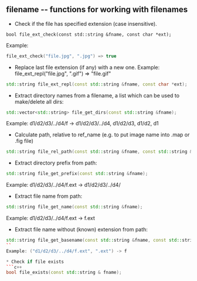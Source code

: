 ## filename -- functions for working with filenames

* Check if the file has specified extension (case insensitive).
```
bool file_ext_check(const std::string &fname, const char *ext);
```

Example:
``` c++
file_ext_check("file.jpg", ".jpg") => true
```

* Replace last file extension (if any) with a new one.
Example: file_ext_repl("file.jpg", ".gif") => "file.gif"
``` c++
std::string file_ext_repl(const std::string &fname, const char *ext);
```

* Extract directory names from a filename, a list which can be used to
 make/delete all dirs:
```c++
std::vector<std::string> file_get_dirs(const std::string &fname);
```
Example: d1/d2/d3/../d4/f -> d1/d2/d3/../d4, d1/d2/d3, d1/d2, d1

* Calculate path, relative to ref_name (e.g. to put image name into .map or .fig file)
```c++
std::string file_rel_path(const std::string &fname, const std::string &ref_name);
```

* Extract directory prefix from path:
```c++
std::string file_get_prefix(const std::string &fname);
```
Example: d1/d2/d3/../d4/f.ext -> d1/d2/d3/../d4/

* Extract file name from path:
```c++
std::string file_get_name(const std::string &fname);
```
Example: d1/d2/d3/../d4/f.ext -> f.ext

* Extract file name without (known) extension from path:
```c++
std::string file_get_basename(const std::string &fname, const std::string & ext);
``
Example: ("d1/d2/d3/../d4/f.ext", ".ext") -> f

* Check if file exists
```c++
bool file_exists(const std::string & fname);
```

